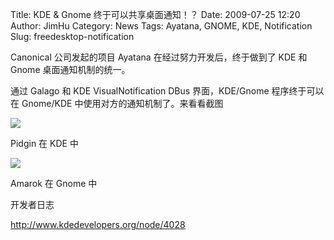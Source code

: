 Title: KDE & Gnome 终于可以共享桌面通知！？
Date: 2009-07-25 12:20
Author: JimHu
Category: News
Tags: Ayatana, GNOME, KDE, Notification
Slug: freedesktop-notification

Canonical 公司发起的项目 Ayatana 在经过努力开发后，终于做到了 KDE 和
Gnome 桌面通知机制的统一。

  
通过 Galago 和 KDE VisualNotification DBus 界面，KDE/Gnome
程序终于可以在 Gnome/KDE 中使用对方的通知机制了。来看看截图

![](http://people.canonical.com/~jriddell/popup.png)  
  
Pidgin 在 KDE 中

![](http://people.canonical.com/~jriddell/popup-gnome-update-notify.png)  
  
Amarok 在 Gnome 中

开发者日志  
  
<http://www.kdedevelopers.org/node/4028>

